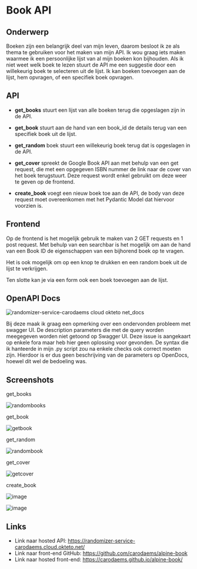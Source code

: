 # Book API

## Onderwerp

Boeken zijn een belangrijk deel van mijn leven, daarom besloot ik ze als thema te gebruiken voor het maken van mijn API. Ik wou graag iets maken waarmee ik een persoonlijke lijst van al mijn boeken kon bijhouden. Als ik niet weet welk boek te lezen stuurt de API me een suggestie door een willekeurig boek te selecteren uit de lijst. Ik kan boeken toevoegen aan de lijst, hem opvragen, of een specifiek boek opvragen.

## API

- **get_books** stuurt een lijst van alle boeken terug die opgeslagen zijn in de API.

- **get_book** stuurt aan de hand van een book_id de details terug van een specifiek boek uit de lijst.

- **get_random** boek stuurt een willekeurig boek terug dat is opgeslagen in de API.

- **get_cover** spreekt de Google Book API aan met behulp van een get request, die met een opgegeven ISBN nummer de link naar de cover van het boek terugstuurt. Deze request wordt enkel gebruikt om deze weer te geven op de frontend.

- **create_book** voegt een nieuw boek toe aan de API, de body van deze request moet overeenkomen met het Pydantic Model dat hiervoor voorzien is. 

## Frontend

Op de frontend is het mogelijk gebruik te maken van 2 GET requests en 1 post request. Met behulp van een searchbar is het mogelijk om aan de hand van een Book ID de eigenschappen van een bijhorend boek op te vragen.

Het is ook mogelijk om op een knop te drukken en een random boek uit de lijst te verkrijgen. 

Ten slotte kan je via een form ook een boek toevoegen aan de lijst.

## OpenAPI Docs

![randomizer-service-carodaems cloud okteto net_docs](https://user-images.githubusercontent.com/91262442/202868533-6161719b-1281-480a-9a77-319e9c5ef267.png)

Bij deze maak ik graag een opmerking over een ondervonden probleem met swagger UI. De description parameters die met de query worden meegegeven worden niet getoond op Swagger UI. Deze issue is aangekaart op enkele fora maar heb hier geen oplossing voor gevonden. De syntax die ik hanteerde in mijn .py script zou na enkele checks ook correct moeten zijn. Hierdoor is er dus geen beschrijving van de parameters op OpenDocs, hoewel dit wel de bedoeling was.

## Screenshots

get_books

![randombooks](https://user-images.githubusercontent.com/91262442/202869472-46b730af-3885-4b8e-a2d6-d1191d1009f6.jpg)

get_book

![getbook](https://user-images.githubusercontent.com/91262442/202869499-c803c496-c4f2-4d8c-8b1b-ceafb75900ae.jpg)

get_random

![randombook](https://user-images.githubusercontent.com/91262442/202869538-87824d43-aa5d-404e-8267-8c6236b4dbc9.jpg)

get_cover

![getcover](https://user-images.githubusercontent.com/91262442/202869578-9df6f2bf-7b0c-40bc-a39c-452f00df112c.jpg)

create_book

![image](https://user-images.githubusercontent.com/91262442/202869941-67a7f62b-f0f3-4988-853a-21266fe6425c.png)

![image](https://user-images.githubusercontent.com/91262442/202869967-f78691df-698f-4d5f-b3b3-e2d3e9002b42.png)

## Links

- Link naar hosted API: https://randomizer-service-carodaems.cloud.okteto.net/
- Link naar front-end GitHub: https://github.com/carodaems/alpine-book
- Link naar hosted front-end: https://carodaems.github.io/alpine-book/
